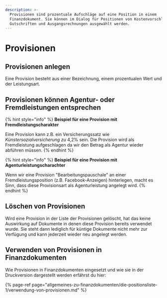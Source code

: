 ```yaml
---
description: >-
  Provisionen sind prozentuale Aufschläge auf eine Position in einem
  Finanzdokument. Sie können im Dialog für Positionen von Kostenvorschlägen,
  Gutschriften und Ausgangsrechnungen ausgewählt werden.
---
```


# Provisionen

## Provisionen anlegen

Eine Provision besteht aus einer Bezeichnung, einem prozentualen Wert und der Leistungsart.

## Provisionen können Agentur- oder Fremdleistungen entsprechen

{% hint style="info" %}
**Beispiel für eine Provision mit Fremdleistungscharakter**

Eine Provision kann z.B. ein Versicherungssatz wie _Künstersozialversicherung zu_ 4,2% sein. Die Provision wird als Fremdleistung aufgeschlagen da wir den Betrag als Agentur wieder abführen müssen.
{% endhint %}

{% hint style="info" %}
**Beispiel für eine Provision mit Agenturleistungscharachter**

Wenn wir eine Provision "Bearbeitungspauschale" an einer Fremdleistungsposition \(z.B. Facebook-Anzeigen\) hinterlegen, macht es Sinn, dass diese Provisionsart als Agenturleistung angelegt wird.
{% endhint %}

## Löschen von Provisionen

Wird eine Provision in der Liste der Provisionen gelöscht, hat das keine Auswirkung auf Dokumente in denen diese Provision bereits verwendet wurde. Sie steht dann lediglich für küntige Dokumente nicht mehr zur Verfügung und kann jederzeit wieder neu angelegt werden.

## Verwenden von Provisionen in Finanzdokumenten

Wie Provisionen in Finanzdokumenten eingesetzt und wie sie in der Druckversion dargestellt werden erfährst du hier:

{% page-ref page="allgemeines-zu-finanzdokumenten/die-positionsliste-1/verwendung-von-provisionen.md" %}

